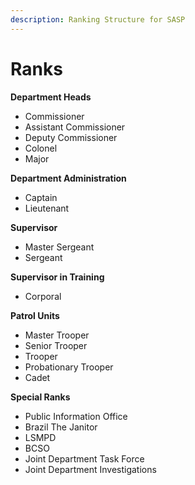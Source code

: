 ```yaml
---
description: Ranking Structure for SASP
---
```


# Ranks

**Department Heads**

* Commissioner&#x20;
* Assistant Commissioner&#x20;
* Deputy Commissioner&#x20;
* Colonel&#x20;
* Major

**Department Administration**

* Captain
* Lieutenant

**Supervisor**

* Master Sergeant
* Sergeant

**Supervisor in Training**

* Corporal

**Patrol Units**

* Master Trooper
* Senior Trooper
* Trooper
* Probationary Trooper
* Cadet

**Special Ranks**

* Public Information Office
* Brazil The Janitor&#x20;
* LSMPD
* BCSO
* Joint Department Task Force
* Joint Department Investigations
